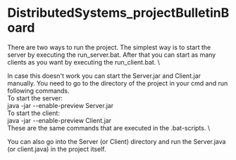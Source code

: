 # DistributedSystems_projectBulletinBoard

There are two ways to run the project. The simplest way is to start the server by executing the run_server.bat. After that you can start as many clients as you want by executing the run_client.bat.   \ 


In case this doesn't work you can start the Server.jar and Client.jar manually. You need to go to the directory of the project in your cmd and run following commands.  \
To start the server: \
java -jar --enable-preview Server.jar  \
To start the client:  \
java -jar --enable-preview Client.jar  \
These are the same commands that are executed in the .bat-scripts.  \


You can also go into the Server (or Client) directory and run the Server.java (or client.java) in the project itself.
